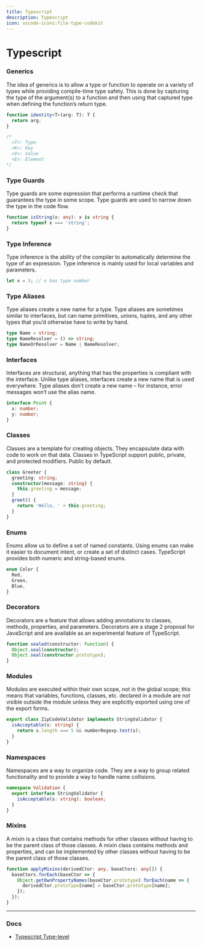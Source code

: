 ```yaml
---
title: Typescript
description: Typescript
icon: vscode-icons:file-type-codekit
---
```


# Typescript

### Generics 

The idea of generics is to allow a type or function to operate on a variety of types while providing compile-time type safety. This is done by capturing the type of the argument(s) to a function and then using that captured type when defining the function’s return type.

```ts
function identity<T>(arg: T): T {
  return arg;
}

/*
  <T>: Type
  <K>: Key
  <V>: Value
  <E>: Element
*/
```

### Type Guards

Type guards are some expression that performs a runtime check that guarantees the type in some scope. Type guards are used to narrow down the type in the code flow.

```ts
function isString(x: any): x is string {
  return typeof x === 'string';
}
```

### Type Inference

Type inference is the ability of the compiler to automatically determine the type of an expression. Type inference is mainly used for local variables and parameters.

```ts
let x = 3; // x has type number
```

### Type Aliases

Type aliases create a new name for a type. Type aliases are sometimes similar to interfaces, but can name primitives, unions, tuples, and any other types that you’d otherwise have to write by hand.

```ts
type Name = string;
type NameResolver = () => string;
type NameOrResolver = Name | NameResolver;
```

### Interfaces

Interfaces are structural, anything that has the properties is compliant with the interface. Unlike type aliases, interfaces create a new name that is used everywhere. Type aliases don’t create a new name – for instance, error messages won’t use the alias name.

```ts
interface Point {
  x: number;
  y: number;
}
```

### Classes

Classes are a template for creating objects. They encapsulate data with code to work on that data. Classes in TypeScript support public, private, and protected modifiers. Public by default.

```ts
class Greeter {
  greeting: string;
  constructor(message: string) {
    this.greeting = message;
  }
  greet() {
    return 'Hello, ' + this.greeting;
  }
}
```

### Enums

Enums allow us to define a set of named constants. Using enums can make it easier to document intent, or create a set of distinct cases. TypeScript provides both numeric and string-based enums.

```ts
enum Color {
  Red,
  Green,
  Blue,
}
```

### Decorators

Decorators are a feature that allows adding annotations to classes, methods, properties, and parameters. Decorators are a stage 2 proposal for JavaScript and are available as an experimental feature of TypeScript.

```ts
function sealed(constructor: Function) {
  Object.seal(constructor);
  Object.seal(constructor.prototype);
}
```

### Modules

Modules are executed within their own scope, not in the global scope; this means that variables, functions, classes, etc. declared in a module are not visible outside the module unless they are explicitly exported using one of the export forms. 

```ts
export class ZipCodeValidator implements StringValidator {
  isAcceptable(s: string) {
    return s.length === 5 && numberRegexp.test(s);
  }
}
```

### Namespaces

Namespaces are a way to organize code. They are a way to group related functionality and to provide a way to handle name collisions. 

```ts
namespace Validation {
  export interface StringValidator {
    isAcceptable(s: string): boolean;
  }
}
```

### Mixins

A mixin is a class that contains methods for other classes without having to be the parent class of those classes. A mixin class contains methods and properties, and can be implemented by other classes without having to be the parent class of those classes.

```ts
function applyMixins(derivedCtor: any, baseCtors: any[]) {
  baseCtors.forEach(baseCtor => {
    Object.getOwnPropertyNames(baseCtor.prototype).forEach(name => {
      derivedCtor.prototype[name] = baseCtor.prototype[name];
    });
  });
}
```

---

### Docs
- [Typescript Type-level](https://type-level-typescript.com/)